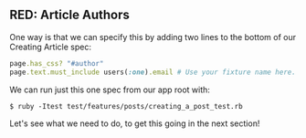 ## RED: Article Authors

One way is that we can specify this by adding two lines to the bottom of our Creating Article spec:

```ruby
page.has_css? "#author"
page.text.must_include users(:one).email # Use your fixture name here.
```

We can run just this one spec from our app root with:

    $ ruby -Itest test/features/posts/creating_a_post_test.rb

Let's see what we need to do, to get this going in the next section!
